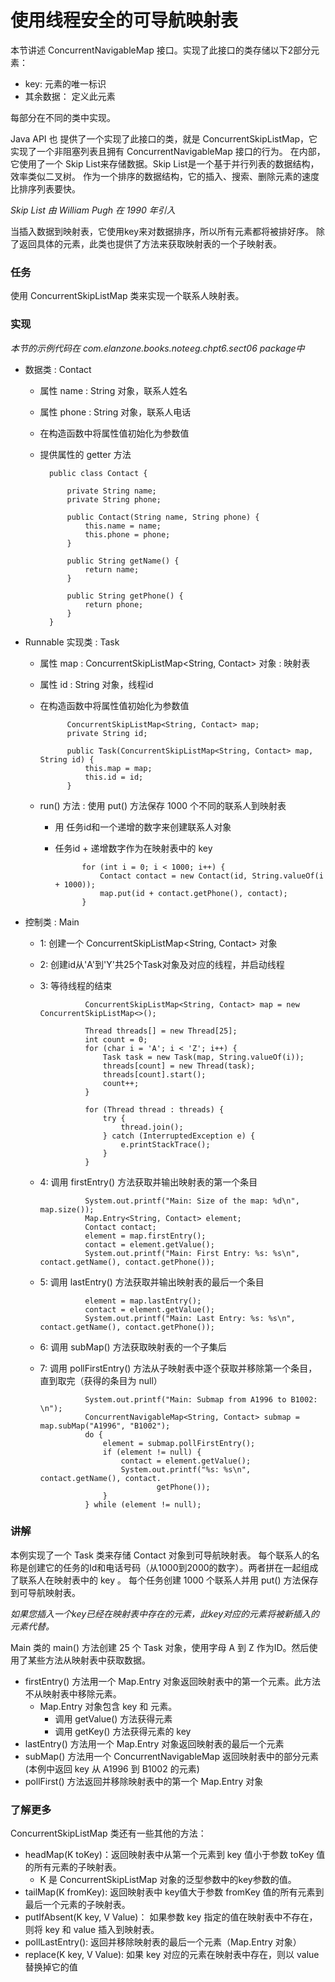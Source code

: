 使用线程安全的可导航映射表
====

本节讲述 ConcurrentNavigableMap 接口。实现了此接口的类存储以下2部分元素：

* key: 元素的唯一标识
* 其余数据： 定义此元素

每部分在不同的类中实现。

Java API 也 提供了一个实现了此接口的类，就是 ConcurrentSkipListMap，它实现了一个非阻塞列表且拥有 ConcurrentNavigableMap 接口的行为。
在内部，它使用了一个 Skip List来存储数据。Skip List是一个基于并行列表的数据结构，效率类似二叉树。
作为一个排序的数据结构，它的插入、搜索、删除元素的速度比排序列表要快。

*Skip List 由 William Pugh 在 1990 年引入*

当插入数据到映射表，它使用key来对数据排序，所以所有元素都将被排好序。
除了返回具体的元素，此类也提供了方法来获取映射表的一个子映射表。


### 任务

使用 ConcurrentSkipListMap 类来实现一个联系人映射表。


### 实现

*本节的示例代码在 com.elanzone.books.noteeg.chpt6.sect06 package中*


* 数据类 : Contact
    * 属性 name : String 对象，联系人姓名
    * 属性 phone : String 对象，联系人电话
    * 在构造函数中将属性值初始化为参数值
    * 提供属性的 getter 方法

            public class Contact {

                private String name;
                private String phone;

                public Contact(String name, String phone) {
                    this.name = name;
                    this.phone = phone;
                }

                public String getName() {
                    return name;
                }

                public String getPhone() {
                    return phone;
                }
            }

* Runnable 实现类 : Task

    * 属性 map : ConcurrentSkipListMap\<String, Contact\> 对象 : 映射表
    * 属性 id : String 对象，线程id
    * 在构造函数中将属性值初始化为参数值

                ConcurrentSkipListMap<String, Contact> map;
                private String id;

                public Task(ConcurrentSkipListMap<String, Contact> map, String id) {
                    this.map = map;
                    this.id = id;
                }

    * run() 方法 : 使用 put() 方法保存 1000 个不同的联系人到映射表
        * 用 任务id和一个递增的数字来创建联系人对象
        * 任务id + 递增数字作为在映射表中的 key

                    for (int i = 0; i < 1000; i++) {
                        Contact contact = new Contact(id, String.valueOf(i + 1000));
                        map.put(id + contact.getPhone(), contact);
                    }


* 控制类 : Main

    * 1: 创建一个 ConcurrentSkipListMap\<String, Contact\> 对象
    * 2: 创建id从'A'到'Y'共25个Task对象及对应的线程，并启动线程
    * 3: 等待线程的结束

                    ConcurrentSkipListMap<String, Contact> map = new ConcurrentSkipListMap<>();

                    Thread threads[] = new Thread[25];
                    int count = 0;
                    for (char i = 'A'; i < 'Z'; i++) {
                        Task task = new Task(map, String.valueOf(i));
                        threads[count] = new Thread(task);
                        threads[count].start();
                        count++;
                    }

                    for (Thread thread : threads) {
                        try {
                            thread.join();
                        } catch (InterruptedException e) {
                            e.printStackTrace();
                        }
                    }
    * 4: 调用 firstEntry() 方法获取并输出映射表的第一个条目

                    System.out.printf("Main: Size of the map: %d\n", map.size());
                    Map.Entry<String, Contact> element;
                    Contact contact;
                    element = map.firstEntry();
                    contact = element.getValue();
                    System.out.printf("Main: First Entry: %s: %s\n", contact.getName(), contact.getPhone());

    * 5: 调用 lastEntry() 方法获取并输出映射表的最后一个条目

                    element = map.lastEntry();
                    contact = element.getValue();
                    System.out.printf("Main: Last Entry: %s: %s\n", contact.getName(), contact.getPhone());

    * 6: 调用 subMap() 方法获取映射表的一个子集后
    * 7: 调用 pollFirstEntry() 方法从子映射表中逐个获取并移除第一个条目，直到取完（获得的条目为 null）

                    System.out.printf("Main: Submap from A1996 to B1002: \n");
                    ConcurrentNavigableMap<String, Contact> submap = map.subMap("A1996", "B1002");
                    do {
                        element = submap.pollFirstEntry();
                        if (element != null) {
                            contact = element.getValue();
                            System.out.printf("%s: %s\n", contact.getName(), contact.
                                    getPhone());
                        }
                    } while (element != null);



### 讲解

本例实现了一个 Task 类来存储 Contact 对象到可导航映射表。
每个联系人的名称是创建它的任务的Id和电话号码（从1000到2000的数字）。两者拼在一起组成了联系人在映射表中的 key 。
每个任务创建 1000 个联系人并用 put() 方法保存到可导航映射表。

*如果您插入一个key已经在映射表中存在的元素，此key对应的元素将被新插入的元素代替。*

Main 类的 main() 方法创建 25 个 Task 对象，使用字母 A 到 Z 作为ID。然后使用了某些方法从映射表中获取数据。

* firstEntry() 方法用一个 Map.Entry 对象返回映射表中的第一个元素。此方法不从映射表中移除元素。
    * Map.Entry 对象包含 key 和 元素。
        * 调用 getValue() 方法获得元素
        * 调用 getKey() 方法获得元素的 key
* lastEntry() 方法用一个 Map.Entry 对象返回映射表的最后一个元素
* subMap() 方法用一个 ConcurrentNavigableMap 返回映射表中的部分元素(本例中返回 key 从 A1996 到 B1002 的元素)
* pollFirst() 方法返回并移除映射表中的第一个 Map.Entry 对象



### 了解更多

ConcurrentSkipListMap 类还有一些其他的方法：

* headMap(K toKey)：返回映射表中从第一个元素到 key 值小于参数 toKey 值的所有元素的子映射表。
    * K 是 ConcurrentSkipListMap 对象的泛型参数中的key参数的值。
* tailMap(K fromKey): 返回映射表中 key值大于参数 fromKey 值的所有元素到最后一个元素的子映射表。
* putIfAbsent(K key, V Value)： 如果参数 key 指定的值在映射表中不存在，则将 key 和 value 插入到映射表。
* pollLastEntry(): 返回并移除映射表的最后一个元素（Map.Entry 对象）
* replace(K key, V Value): 如果 key 对应的元素在映射表中存在，则以 value 替换掉它的值




